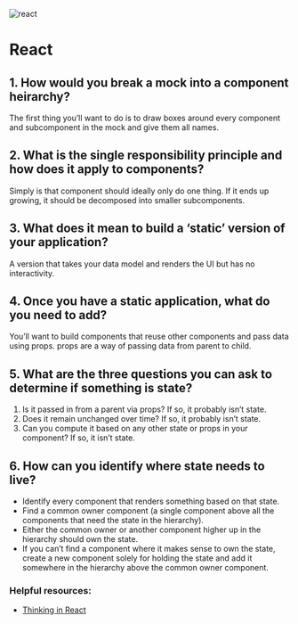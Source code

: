 ![react](https://i.ibb.co/bgwz2Ky/Webp-net-resizeimage-1.png)
# React

## 1. How would you break a mock into a component heirarchy?
The first thing you’ll want to do is to draw boxes around every component and subcomponent in the mock and give them all names.
## 2. What is the single responsibility principle and how does it apply to components?
Simply is that component should ideally only do one thing. If it ends up growing, it should be decomposed into smaller subcomponents.
## 3. What does it mean to build a ‘static’ version of your application?
A version that takes your data model and renders the UI but has no interactivity.
## 4. Once you have a static application, what do you need to add?
You’ll want to build components that reuse other components and pass data using props. props are a way of passing data from parent to child.
## 5. What are the three questions you can ask to determine if something is state?
1. Is it passed in from a parent via props? If so, it probably isn’t state.
2. Does it remain unchanged over time? If so, it probably isn’t state.
3. Can you compute it based on any other state or props in your component? If so, it isn’t state.
## 6. How can you identify where state needs to live?
- Identify every component that renders something based on that state.
- Find a common owner component (a single component above all the components that need the state in the hierarchy).
- Either the common owner or another component higher up in the hierarchy should own the state.
- If you can’t find a component where it makes sense to own the state, create a new component solely for holding the state and add it somewhere in the hierarchy above the common owner component.
### Helpful resources:
- [Thinking in React](https://reactjs.org/docs/thinking-in-react.html)
